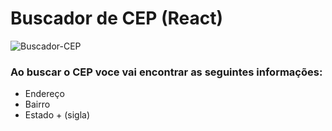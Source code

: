 # Buscador de CEP (React)

![Buscador-CEP](https://user-images.githubusercontent.com/61279172/151902964-14f33bc6-9938-4e2b-8292-912cad9646c3.png)

### Ao buscar o CEP voce vai encontrar as seguintes informações:
- Endereço
- Bairro
- Estado + (sigla)

